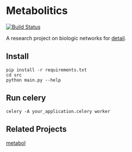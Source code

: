 # Metabolitics

[![Build Status](https://travis-ci.org/MuhammedHasan/metabolitics.svg?branch=master)](https://travis-ci.org/MuhammedHasan/metabolitics)

A research project on biologic networks for [detail](http://biodb.sehir.edu.tr/Home/Project/2).

## Install
~~~
pip install -r requirements.txt
cd src
python main.py --help
~~~

## Run celery
~~~
celery -A your_application.celery worker
~~~

## Related Projects

[metabol](https://github.com/MuhammedHasan/metabol)
